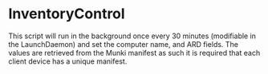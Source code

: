 # InventoryControl

This script will run in the background once every 30 minutes (modifiable in the LaunchDaemon) and set the computer name, and ARD fields. The values are retrieved from the Munki manifest as such it is required that each client device has a unique manifest. 
